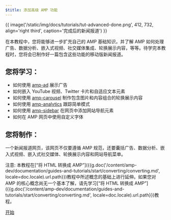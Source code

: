 ```yaml
---
$title: 添加高级 AMP 功能
---
```


{{ image('/static/img/docs/tutorials/tut-advanced-done.png', 412, 732, align='right third', caption='完成后的新闻报道') }}

在本教程中，您将能够进一步扩充自己的 AMP 基础知识，并了解 AMP 如何处理广告、数据分析、嵌入式视频、社交媒体集成、轮换展示内容，等等。待学完本教程时，您将会已制作好一篇包含这些功能的移动版新闻报道。

## 您将学习：

- 如何使用 [amp-ad](/zh_cn/docs/reference/components/amp-ad.html) 展示广告
- 如何嵌入 YouTube 视频、Twitter 卡片和自适应文本元素
- 如何使用 [amp-carousel](/zh_cn/docs/reference/components/amp-carousel.html) 制作包含图片和内容组合的轮换展示内容
- 如何使用 [amp-analytics](/zh_cn/docs/reference/components/amp-analytics.html) 跟踪简单模式
- 如何使用 [amp-sidebar](/zh_cn/docs/reference/components/amp-sidebar.html) 在网页中添加网站导航元素
- 如何在 AMP 网页中使用自定义字体

## 您将制作：

一个新闻报道网页，该网页不仅要遵循 AMP 规范，还要囊括广告、数据分析、嵌入式视频、嵌入式社交媒体、轮换展示内容和网站导航菜单。

注意: 本教程在[“将 HTML 转换成 AMP”]({{g.doc('/content/amp-dev/documentation/guides-and-tutorials/start/converting/converting.md', locale=doc.locale).url.path}})教程中所述概念的基础上进行延伸。如果您对 AMP 的核心概念尚无一个基本了解，请先学习[“将 HTML 转换成 AMP”]({{g.doc('/content/amp-dev/documentation/guides-and-tutorials/start/converting/converting.md', locale=doc.locale).url.path}})教程。

<div class="start-button">
<a class="button" href="{{g.doc('/content/docs/fundamentals/add_advanced/setting_up.md', locale=doc.locale).url.path}}"><span class="arrow-next">开始</span></a>
</div>


